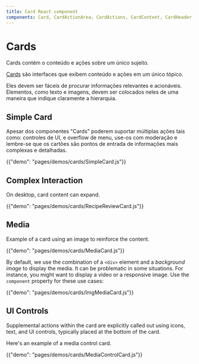 ```yaml
---
title: Card React component
components: Card, CardActionArea, CardActions, CardContent, CardHeader, CardMedia, Collapse, Paper
---
```

# Cards

<p class="description">Cards contém o conteúdo e ações sobre um único sujeito.</p>

[Cards](https://material.io/design/components/cards.html) são interfaces que exibem conteúdo e ações em um único tópico.

Eles devem ser fáceis de procurar informações relevantes e acionáveis. Elementos, como texto e imagens, devem ser colocados neles de uma maneira que indique claramente a hierarquia.

## Simple Card

Apesar dos componentes "Cards" poderem suportar múltiplas ações tais como: controles de UI, e overflow de menu, use-os com moderação e lembre-se que os cartões são pontos de entrada de informações mais complexas e detalhadas.

{{"demo": "pages/demos/cards/SimpleCard.js"}}

## Complex Interaction

On desktop, card content can expand.

{{"demo": "pages/demos/cards/RecipeReviewCard.js"}}

## Media

Example of a card using an image to reinforce the content.

{{"demo": "pages/demos/cards/MediaCard.js"}}

By default, we use the combination of a `<div>` element and a *background image* to display the media. It can be problematic in some situations. For instance, you might want to display a video or a responsive image. Use the `component` property for these use cases:

{{"demo": "pages/demos/cards/ImgMediaCard.js"}}

## UI Controls

Supplemental actions within the card are explicitly called out using icons, text, and UI controls, typically placed at the bottom of the card.

Here's an example of a media control card.

{{"demo": "pages/demos/cards/MediaControlCard.js"}}